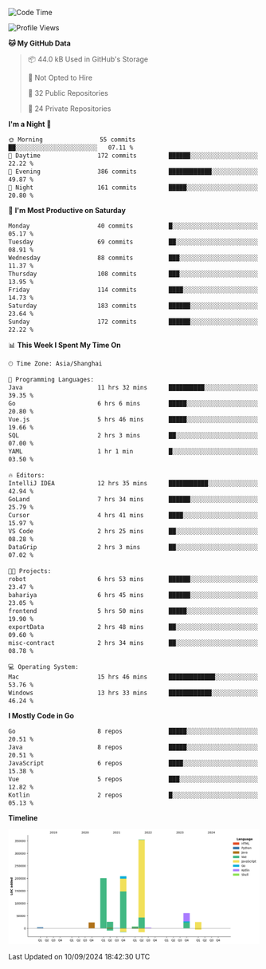 <!--START_SECTION:waka-->
![Code Time](http://img.shields.io/badge/Code%20Time-2%2C684%20hrs%205%20mins-blue)

![Profile Views](http://img.shields.io/badge/Profile%20Views-0-blue)

**🐱 My GitHub Data** 

> 📦 44.0 kB Used in GitHub's Storage 
 > 
> 🚫 Not Opted to Hire
 > 
> 📜 32 Public Repositories 
 > 
> 🔑 24 Private Repositories 
 > 
**I'm a Night 🦉** 

```text
🌞 Morning                55 commits          ██░░░░░░░░░░░░░░░░░░░░░░░   07.11 % 
🌆 Daytime                172 commits         ██████░░░░░░░░░░░░░░░░░░░   22.22 % 
🌃 Evening                386 commits         ████████████░░░░░░░░░░░░░   49.87 % 
🌙 Night                  161 commits         █████░░░░░░░░░░░░░░░░░░░░   20.80 % 
```
📅 **I'm Most Productive on Saturday** 

```text
Monday                   40 commits          █░░░░░░░░░░░░░░░░░░░░░░░░   05.17 % 
Tuesday                  69 commits          ██░░░░░░░░░░░░░░░░░░░░░░░   08.91 % 
Wednesday                88 commits          ███░░░░░░░░░░░░░░░░░░░░░░   11.37 % 
Thursday                 108 commits         ███░░░░░░░░░░░░░░░░░░░░░░   13.95 % 
Friday                   114 commits         ████░░░░░░░░░░░░░░░░░░░░░   14.73 % 
Saturday                 183 commits         ██████░░░░░░░░░░░░░░░░░░░   23.64 % 
Sunday                   172 commits         ██████░░░░░░░░░░░░░░░░░░░   22.22 % 
```


📊 **This Week I Spent My Time On** 

```text
🕑︎ Time Zone: Asia/Shanghai

💬 Programming Languages: 
Java                     11 hrs 32 mins      ██████████░░░░░░░░░░░░░░░   39.35 % 
Go                       6 hrs 6 mins        █████░░░░░░░░░░░░░░░░░░░░   20.80 % 
Vue.js                   5 hrs 46 mins       █████░░░░░░░░░░░░░░░░░░░░   19.66 % 
SQL                      2 hrs 3 mins        ██░░░░░░░░░░░░░░░░░░░░░░░   07.00 % 
YAML                     1 hr 1 min          █░░░░░░░░░░░░░░░░░░░░░░░░   03.50 % 

🔥 Editors: 
IntelliJ IDEA            12 hrs 35 mins      ███████████░░░░░░░░░░░░░░   42.94 % 
GoLand                   7 hrs 34 mins       ██████░░░░░░░░░░░░░░░░░░░   25.79 % 
Cursor                   4 hrs 41 mins       ████░░░░░░░░░░░░░░░░░░░░░   15.97 % 
VS Code                  2 hrs 25 mins       ██░░░░░░░░░░░░░░░░░░░░░░░   08.28 % 
DataGrip                 2 hrs 3 mins        ██░░░░░░░░░░░░░░░░░░░░░░░   07.02 % 

🐱‍💻 Projects: 
robot                    6 hrs 53 mins       ██████░░░░░░░░░░░░░░░░░░░   23.47 % 
bahariya                 6 hrs 45 mins       ██████░░░░░░░░░░░░░░░░░░░   23.05 % 
frontend                 5 hrs 50 mins       █████░░░░░░░░░░░░░░░░░░░░   19.90 % 
exportData               2 hrs 48 mins       ██░░░░░░░░░░░░░░░░░░░░░░░   09.60 % 
misc-contract            2 hrs 34 mins       ██░░░░░░░░░░░░░░░░░░░░░░░   08.78 % 

💻 Operating System: 
Mac                      15 hrs 46 mins      █████████████░░░░░░░░░░░░   53.76 % 
Windows                  13 hrs 33 mins      ████████████░░░░░░░░░░░░░   46.24 % 
```

**I Mostly Code in Go** 

```text
Go                       8 repos             █████░░░░░░░░░░░░░░░░░░░░   20.51 % 
Java                     8 repos             █████░░░░░░░░░░░░░░░░░░░░   20.51 % 
JavaScript               6 repos             ████░░░░░░░░░░░░░░░░░░░░░   15.38 % 
Vue                      5 repos             ███░░░░░░░░░░░░░░░░░░░░░░   12.82 % 
Kotlin                   2 repos             █░░░░░░░░░░░░░░░░░░░░░░░░   05.13 % 
```



**Timeline**

![Lines of Code chart](https://raw.githubusercontent.com/youtiaoguagua/youtiaoguagua/master/assets/bar_graph.png)


 Last Updated on 10/09/2024 18:42:30 UTC
<!--END_SECTION:waka-->